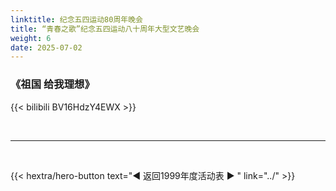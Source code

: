 ```yaml
---
linktitle: 纪念五四运动80周年晚会
title: “青春之歌”纪念五四运动八十周年大型文艺晚会
weight: 6
date: 2025-07-02
---
```


### 《祖国 给我理想》

{{< bilibili BV16HdzY4EWX >}}


<br>
<hr>
<br>

{{< hextra/hero-button text="◀ 返回1999年度活动表 ▶ " link="../" >}}